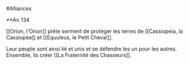 #Alliances 

**An 134

[[Orion, l'Orion]] prête serment de protéger les terres de [[Cassiopeia, la Cassiopée]] et [[Equuleus, le Petit Cheval]]. 

Leur peuple sont ainsi lié et unis et se défendre les un pour les autres. Ensemble, ils créer [[La Fraternité des Chasseurs]].